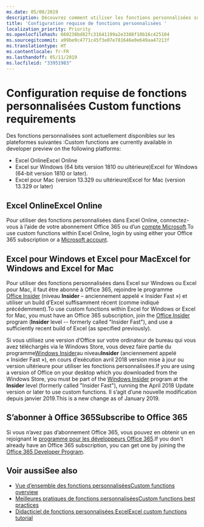 ```yaml
---
ms.date: 05/08/2019
description: Découvrez comment utiliser les fonctions personnalisées sur les différentes plateformes.
title: 'Configuration requise de fonctions personnalisées '
localization_priority: Priority
ms.openlocfilehash: 660230bd82fc31641199a2e3388f10b16c425104
ms.sourcegitcommit: a99be9c4771c45f3e07e781646e0e649aa47213f
ms.translationtype: HT
ms.contentlocale: fr-FR
ms.lasthandoff: 05/11/2019
ms.locfileid: "33951983"
---
```

# <a name="custom-functions-requirements"></a><span data-ttu-id="09a7c-103">Configuration requise de fonctions personnalisées </span><span class="sxs-lookup"><span data-stu-id="09a7c-103">Custom functions requirements</span></span>

<span data-ttu-id="09a7c-104">Des fonctions personnalisées sont actuellement disponibles sur les plateformes suivantes :</span><span class="sxs-lookup"><span data-stu-id="09a7c-104">Custom functions are currently available in developer preview on the following platforms:</span></span>

- <span data-ttu-id="09a7c-105">Excel Online</span><span class="sxs-lookup"><span data-stu-id="09a7c-105">Excel Online</span></span>
- <span data-ttu-id="09a7c-106">Excel sur Windows (64 bits version 1810 ou ultérieure)</span><span class="sxs-lookup"><span data-stu-id="09a7c-106">Excel for Windows (64-bit version 1810 or later).</span></span>
- <span data-ttu-id="09a7c-107">Excel pour Mac (version 13.329 ou ultérieure)</span><span class="sxs-lookup"><span data-stu-id="09a7c-107">Excel for Mac (version 13.329 or later)</span></span>

## <a name="excel-online"></a><span data-ttu-id="09a7c-108">Excel Online</span><span class="sxs-lookup"><span data-stu-id="09a7c-108">Excel Online</span></span>
<span data-ttu-id="09a7c-109">Pour utiliser des fonctions personnalisées dans Excel Online, connectez-vous à l’aide de votre abonnement Office 365 ou d’un [compte Microsoft](https://account.microsoft.com/account).</span><span class="sxs-lookup"><span data-stu-id="09a7c-109">To use custom functions within Excel Online, login by using either your Office 365 subscription or a [Microsoft account](https://account.microsoft.com/account).</span></span>

## <a name="excel-on-windows-and-excel-for-mac"></a><span data-ttu-id="09a7c-110">Excel pour Windows et Excel pour Mac</span><span class="sxs-lookup"><span data-stu-id="09a7c-110">Excel for Windows and Excel for Mac</span></span>
<span data-ttu-id="09a7c-111">Pour utiliser des fonctions personnalisées dans Excel sur Windows ou Excel pour Mac, il faut être abonné à Office 365, rejoindre le programme [Office Insider](https://products.office.com/office-insider) (niveau **Insider** – anciennement appelé « Insider Fast ») et utiliser un build d’Excel suffisamment récent (comme indiqué précédemment).</span><span class="sxs-lookup"><span data-stu-id="09a7c-111">To use custom functions within Excel for Windows or Excel for Mac, you must have an Office 365 subscription, join the [Office Insider](https://products.office.com/office-insider) program (**Insider** level -- formerly called "Insider Fast"), and use a sufficiently recent build of Excel (as specified previously).</span></span>

<span data-ttu-id="09a7c-112">Si vous utilisez une version d’Office sur votre ordinateur de bureau qui vous avez téléchargés via le Windows Store, vous devez faire partie du programme[Windows Insider](https://insider.windows.com/)au niveau**Insider** (anciennement appelé « Insider Fast »), en cours d’exécution avril 2018 version mise à jour ou version ultérieure pour utiliser les fonctions personnalisées.</span><span class="sxs-lookup"><span data-stu-id="09a7c-112">If you are using a version of Office on your desktop which you downloaded from the Windows Store, you must be part of the [Windows Insider](https://insider.windows.com/) program at the **Insider** level (formerly called "Insider Fast"), running the April 2018 Update version or later to use custom functions.</span></span> <span data-ttu-id="09a7c-113">Il s’agit d’une nouvelle modification depuis janvier 2019.</span><span class="sxs-lookup"><span data-stu-id="09a7c-113">This is a new change as of January 2019.</span></span>

## <a name="subscribe-to-office-365"></a><span data-ttu-id="09a7c-114">S’abonner à Office 365</span><span class="sxs-lookup"><span data-stu-id="09a7c-114">Subscribe to Office 365</span></span>
<span data-ttu-id="09a7c-115">Si vous n’avez pas d’abonnement Office 365, vous pouvez en obtenir un en rejoignant le [programme pour les développeurs Office 365](https://developer.microsoft.com/fr-FR/office/dev-program).</span><span class="sxs-lookup"><span data-stu-id="09a7c-115">If you don't already have an Office 365 subscription, you can get one by joining the [Office 365 Developer Program](https://developer.microsoft.com/fr-FR/office/dev-program).</span></span>

## <a name="see-also"></a><span data-ttu-id="09a7c-116">Voir aussi</span><span class="sxs-lookup"><span data-stu-id="09a7c-116">See also</span></span>
* [<span data-ttu-id="09a7c-117">Vue d’ensemble des fonctions personnalisées</span><span class="sxs-lookup"><span data-stu-id="09a7c-117">Custom functions overview</span></span>](custom-functions-overview.md)
* [<span data-ttu-id="09a7c-118">Meilleures pratiques de fonctions personnalisées</span><span class="sxs-lookup"><span data-stu-id="09a7c-118">Custom functions best practices</span></span>](custom-functions-best-practices.md)
* [<span data-ttu-id="09a7c-119">Didacticiel de fonctions personnalisées Excel</span><span class="sxs-lookup"><span data-stu-id="09a7c-119">Excel custom functions tutorial</span></span>](../tutorials/excel-tutorial-create-custom-functions.md)
